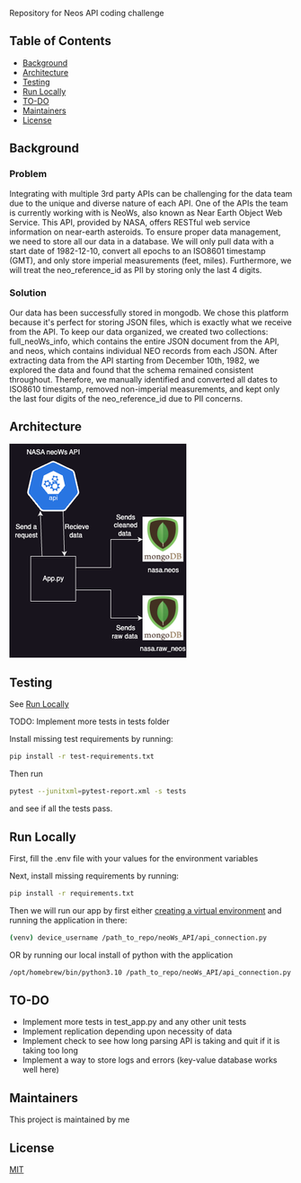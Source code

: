 Repository for Neos API coding challenge

## Table of Contents

- [Background](#background)
- [Architecture](#architecture)
- [Testing](#testing)
- [Run Locally](#run-locally)
- [TO-DO](#to-do)
- [Maintainers](#maintainers)
- [License](#license)

## Background

### Problem

Integrating with multiple 3rd party APIs can be challenging for the data team due to the unique and diverse nature of each API. One of the APIs the team is currently working with is NeoWs, also known as Near Earth Object Web Service. This API, provided by NASA, offers RESTful web service information on near-earth asteroids. To ensure proper data management, we need to store all our data in a database. We will only pull data with a start date of 1982-12-10, convert all epochs to an ISO8601 timestamp (GMT), and only store imperial measurements (feet, miles). Furthermore, we will treat the neo_reference_id as PII by storing only the last 4 digits.

### Solution

Our data has been successfully stored in mongodb. We chose this platform because it's perfect for storing JSON files, which is exactly what we receive from the API. To keep our data organized, we created two collections: full_neoWs_info, which contains the entire JSON document from the API, and neos, which contains individual NEO records from each JSON. After extracting data from the API starting from December 10th, 1982, we explored the data and found that the schema remained consistent throughout. Therefore, we manually identified and converted all dates to ISO8610 timestamp, removed non-imperial measurements, and kept only the last four digits of the neo_reference_id due to PII concerns.

## Architecture
![Architecture of API Challenge](https://github.com/vjkaza32/neoWs_API/blob/main/api_archirecture_diagram.drawio.png?raw=true)

## Testing
See [Run Locally](#run-locally)

TODO: Implement more tests in tests folder

Install missing test requirements by running:
```sh
pip install -r test-requirements.txt
```
Then run
```sh
pytest --junitxml=pytest-report.xml -s tests
```
and see if all the tests pass.

## Run Locally
First, fill the .env file with your values for the environment variables

Next, install missing requirements by running:
```sh
pip install -r requirements.txt
```

Then we will run our app by first either [creating a virtual environment](https://code.visualstudio.com/docs/python/environments#_creating-environments) and running the application in there:
```sh
(venv) device_username /path_to_repo/neoWs_API/api_connection.py
```
OR by running our local install of python with the application
```sh
/opt/homebrew/bin/python3.10 /path_to_repo/neoWs_API/api_connection.py
```

## TO-DO
- Implement more tests in test_app.py and any other unit tests
- Implement replication depending upon necessity of data
- Implement check to see how long parsing API is taking and quit if it is taking too long
- Implement a way to store logs and errors (key-value database works well here)

## Maintainers

This project is maintained by me

## License

[MIT](LICENSE)